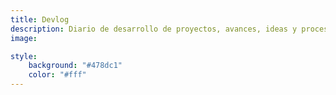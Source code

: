 ```yaml
---
title: Devlog
description: Diario de desarrollo de proyectos, avances, ideas y procesos creativos.
image:

style:
    background: "#478dc1"
    color: "#fff"
---
```

